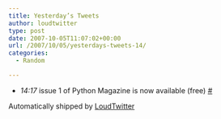 ```yaml
---
title: Yesterday’s Tweets
author: loudtwitter
type: post
date: 2007-10-05T11:07:02+00:00
url: /2007/10/05/yesterdays-tweets-14/
categories:
  - Random

---
```

  * _14:17_ issue 1 of Python Magazine is now available (free) [#][1]

Automatically shipped by [LoudTwitter][2]

 [1]: http://twitter.com/dangoor/statuses/312420392
 [2]: http://www.loudtwitter.com